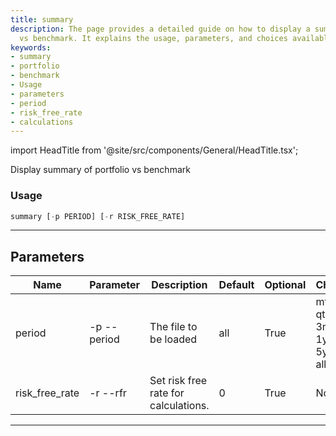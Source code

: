 ```yaml
---
title: summary
description: The page provides a detailed guide on how to display a summary of portfolio
  vs benchmark. It explains the usage, parameters, and choices available.
keywords:
- summary
- portfolio
- benchmark
- Usage
- parameters
- period
- risk_free_rate
- calculations
---
```


import HeadTitle from '@site/src/components/General/HeadTitle.tsx';

<HeadTitle title="portfolio /summary - Reference | OpenBB Terminal Docs" />

Display summary of portfolio vs benchmark

### Usage

```python wordwrap
summary [-p PERIOD] [-r RISK_FREE_RATE]
```

---

## Parameters

| Name | Parameter | Description | Default | Optional | Choices |
| ---- | --------- | ----------- | ------- | -------- | ------- |
| period | -p  --period | The file to be loaded | all | True | mtd, qtd, ytd, 3m, 6m, 1y, 3y, 5y, 10y, all |
| risk_free_rate | -r  --rfr | Set risk free rate for calculations. | 0 | True | None |

---

